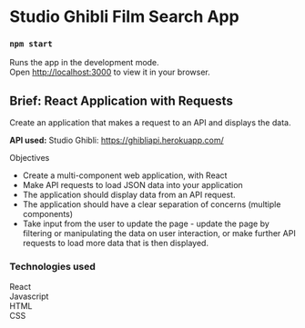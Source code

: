 # Studio Ghibli Film Search App

### `npm start`

Runs the app in the development mode.\
Open [http://localhost:3000](http://localhost:3000) to view it in your browser.



## Brief: React Application with Requests


Create an application that makes a request to an API and displays the data.


**API used:**
Studio Ghibli: https://ghibliapi.herokuapp.com/

Objectives

- Create a multi-component web application, with React
- Make API requests to load JSON data into your application
- The application should display data from an API request.
- The application should have a clear separation of concerns (multiple components)
- Take input from the user to update the page - update the page by filtering or manipulating the data on user interaction, or make further API requests to load more data that is then displayed.

### Technologies used
React<br>
Javascript<br>
HTML<br>
CSS<br>


